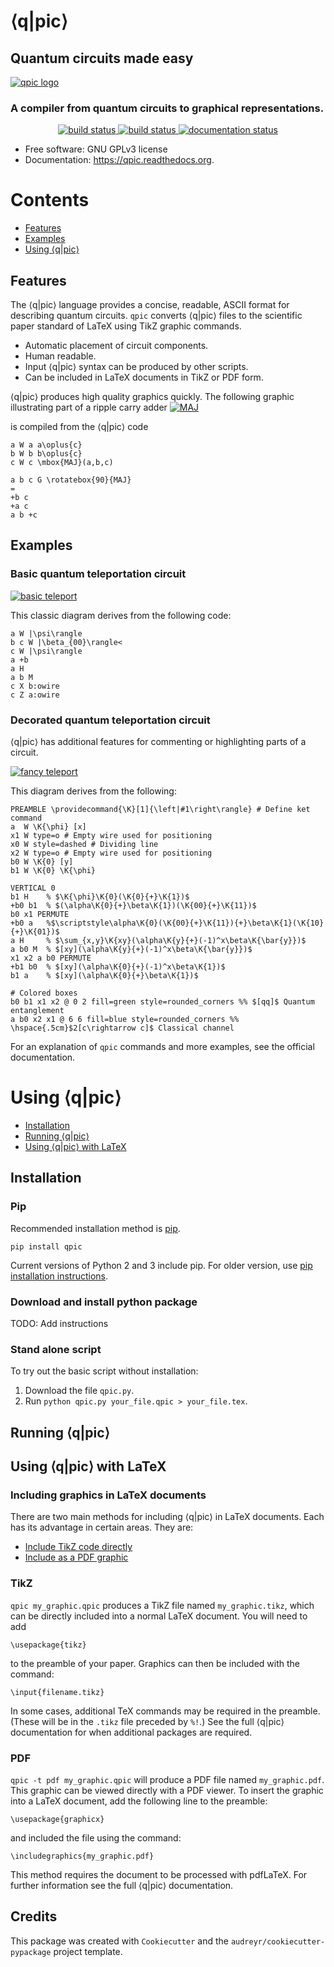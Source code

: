 # ⟨q|pic⟩

## Quantum circuits made easy

[![qpic logo](docs/images/qpic.png)](#features)

### A compiler from quantum circuits to graphical representations.

<p align="center">
    <a href="https://img.shields.io/pypi/v/qpic.svg">
        <img src="https://img.shields.io/pypi/v/qpic.svg"
             alt="build status">
    </a>
    <a href="https://travis-ci.org/SmoothDragon/qpic">
        <img src="https://img.shields.io/travis/qpic/qpic.svg"
             alt="build status">
    </a>
    <a href="https://readthedocs.org/projects/qpic/?badge=latest">
        <img src="https://readthedocs.org/projects/qpic/badge/?version=latest"
             alt="documentation status">
    </a>
</p>

* Free software: GNU GPLv3 license
* Documentation: https://qpic.readthedocs.org.

<!---
.. image:: https://img.shields.io/pypi/v/qpic.svg
        :target: https://pypi.python.org/pypi/qpic

.. image:: https://img.shields.io/travis/SmoothDragon/qpic.svg
        :target: https://travis-ci.org/SmoothDragon/qpic

.. image:: https://readthedocs.org/projects/qpic/badge/?version=latest
        :target: https://readthedocs.org/projects/qpic/?badge=latest
        :alt: Documentation Status
--->
# Contents
* [Features](#features)
* [Examples](#examples)
* [Using ⟨q|pic⟩](#using-qpic)

## Features

The ⟨q|pic⟩ language provides a concise, readable, ASCII format for describing quantum circuits. `qpic` converts ⟨q|pic⟩ files to the scientific paper standard of LaTeX using TikZ graphic commands.

* Automatic placement of circuit components.
* Human readable.
* Input ⟨q|pic⟩ syntax can be produced by other scripts.
* Can be included in LaTeX documents in TikZ or PDF form.

⟨q|pic⟩ produces high quality graphics quickly. The following graphic illustrating part of a ripple carry adder
[![MAJ](docs/images/Adder_CDKM_MAJ.png)](#features)

is compiled from the ⟨q|pic⟩ code

```
a W a a\oplus{c}
b W b b\oplus{c}
c W c \mbox{MAJ}(a,b,c)

a b c G \rotatebox{90}{MAJ}
=
+b c
+a c
a b +c
```

## Examples

### Basic quantum teleportation circuit

[![basic teleport](docs/images/BasicTeleportation.png)](#features)

This classic diagram derives from the following code:

```
a W |\psi\rangle
b c W |\beta_{00}\rangle<
c W |\psi\rangle
a +b
a H
a b M
c X b:owire
c Z a:owire
```

### Decorated quantum teleportation circuit

⟨q|pic⟩ has additional features for commenting or highlighting parts of a circuit. 

[![fancy teleport](docs/images/QuantumTeleportation.png)](#features)

This diagram derives from the following:

```
PREAMBLE \providecommand{\K}[1]{\left|#1\right\rangle} # Define ket command
a  W \K{\phi} [x]
x1 W type=o # Empty wire used for positioning
x0 W style=dashed # Dividing line
x2 W type=o # Empty wire used for positioning
b0 W \K{0} [y]
b1 W \K{0} \K{\phi}

VERTICAL 0
b1 H    % $\K{\phi}\K{0}(\K{0}{+}\K{1})$
+b0 b1  % $(\alpha\K{0}{+}\beta\K{1})(\K{00}{+}\K{11})$
b0 x1 PERMUTE
+b0 a   %$\scriptstyle\alpha\K{0}(\K{00}{+}\K{11}){+}\beta\K{1}(\K{10}{+}\K{01})$
a H     % $\sum_{x,y}\K{xy}(\alpha\K{y}{+}(-1)^x\beta\K{\bar{y}})$
a b0 M  % $[xy](\alpha\K{y}{+}(-1)^x\beta\K{\bar{y}})$
x1 x2 a b0 PERMUTE
+b1 b0  % $[xy](\alpha\K{0}{+}(-1)^x\beta\K{1})$
b1 a    % $[xy](\alpha\K{0}{+}\beta\K{1})$

# Colored boxes
b0 b1 x1 x2 @ 0 2 fill=green style=rounded_corners %% $[qq]$ Quantum entanglement
a b0 x2 x1 @ 6 6 fill=blue style=rounded_corners %% \hspace{.5cm}$2[c\rightarrow c]$ Classical channel
```

For an explanation of `qpic` commands and more examples, see the official documentation.

# Using ⟨q|pic⟩
* [Installation](#installation)
* [Running ⟨q|pic⟩](#running-qpic) 
* [Using ⟨q|pic⟩ with LaTeX](#using-qpic-with-latex)

## Installation

### Pip
Recommended installation method is [pip](https://en.wikipedia.org/wiki/Pip_(package_manager)).

`pip install qpic`

Current versions of Python 2 and 3 include pip. For older version, use [pip installation instructions](https://pip.pypa.io/en/stable/installing/).

### Download and install python package

TODO: Add instructions

### Stand alone script
To try out the basic script without installation:

1. Download the file `qpic.py`. 
1. Run `python qpic.py your_file.qpic > your_file.tex`.

## Running ⟨q|pic⟩ 

## Using ⟨q|pic⟩ with LaTeX 

### Including graphics in LaTeX documents

There are two main methods for including ⟨q|pic⟩ in LaTeX documents. Each has its advantage in certain areas. They are:

* [Include TikZ code directly](#tikz)
* [Include as a PDF graphic](#pdf)

### TikZ
`qpic my_graphic.qpic` produces a TikZ file named `my_graphic.tikz`, which can be directly included into a normal LaTeX document. You will need to add

```
\usepackage{tikz}
```

to the preamble of your paper. Graphics can then be included with the command:

```
\input{filename.tikz}
```

In some cases, additional TeX commands may be required in the preamble.  (These will be in the `.tikz` file preceded by `%!`.)  See the full ⟨q|pic⟩ documentation for when additional packages are required.

### PDF

`qpic -t pdf my_graphic.qpic` will produce a PDF file named `my_graphic.pdf`. This graphic can be viewed directly with a PDF viewer. To insert the graphic into a LaTeX document, add the following line to the preamble:

```
\usepackage{graphicx}
```

and included the file using the command:

```
\includegraphics{my_graphic.pdf}
```

This method requires the document to be processed with pdfLaTeX. For further information see the full ⟨q|pic⟩ documentation.

## Credits

This package was created with `Cookiecutter` and the `audreyr/cookiecutter-pypackage` project template.
